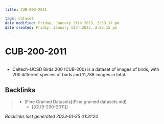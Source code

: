 ```yaml
---
title: CUB-200-2011

tags: dataset 
date modified: Friday, January 13th 2023, 2:53:17 pm
date created: Friday, January 13th 2023, 2:53:15 pm
---
```


# CUB-200-2011
```toc
```

- Caltech-UCSD Birds 200 (CUB-200) is a dataset of images of birds, with 200 different species of birds and 11,788 images in total.

## Backlinks

> - [Fine Grained Datasets](Fine grained datasets.md)
>   - [[CUB-200-2011]]

_Backlinks last generated 2023-01-25 01:31:24_
